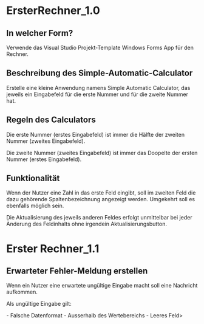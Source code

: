# ErsterRechner_1.0

## **In welcher Form?**
<p>Verwende das Visual Studio Projekt-Template Windows Forms App für den Rechner.</p>

## **Beschreibung des Simple-Automatic-Calculator**
<p>Erstelle eine kleine Anwendung namens Simple Automatic Calculator, das jeweils ein Eingabefeld für die erste Nummer und für die zweite Nummer hat.</p>

## **Regeln des Calculators**
<p>Die erste Nummer (erstes Eingabefeld) ist immer die Hälfte der zweiten Nummer (zweites Eingabefeld).</p>

<p>Die zweite Nummer (zweites Eingabefeld) ist immer das Doopelte der ersten Nummer (erstes Eingabefeld).</p>

## **Funktionalität**
<p>Wenn der Nutzer eine Zahl in das erste Feld eingibt, soll im zweiten Feld die dazu gehörende Spaltenbezeichnung angezeigt werden. Umgekehrt soll es ebenfalls möglich sein.</p>

<p>Die Aktualisierung des jeweils anderen Feldes erfolgt unmittelbar bei jeder Änderung des Feldinhalts ohne irgendein Aktualisierungsbutton.</p>

# Erster Rechner_1.1
## Erwarteter Fehler-Meldung erstellen
<p>Wenn ein Nutzer eine erwartete ungültige Eingabe macht soll eine Nachricht aufkommen.</p>
<p>Als ungültige Eingabe gilt:</p>
- Falsche Datenformat
- Ausserhalb des Wertebereichs
- Leeres Feld>
